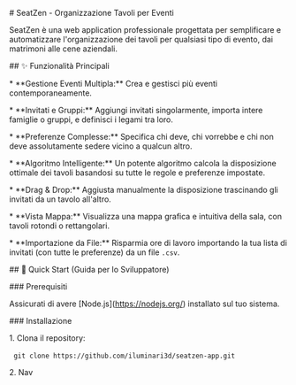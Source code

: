\# SeatZen - Organizzazione Tavoli per Eventi



SeatZen è una web application professionale progettata per semplificare e automatizzare l'organizzazione dei tavoli per qualsiasi tipo di evento, dai matrimoni alle cene aziendali.



\## ✨ Funzionalità Principali



\* \*\*Gestione Eventi Multipla:\*\* Crea e gestisci più eventi contemporaneamente.

\* \*\*Invitati e Gruppi:\*\* Aggiungi invitati singolarmente, importa intere famiglie o gruppi, e definisci i legami tra loro.

\* \*\*Preferenze Complesse:\*\* Specifica chi deve, chi vorrebbe e chi non deve assolutamente sedere vicino a qualcun altro.

\* \*\*Algoritmo Intelligente:\*\* Un potente algoritmo calcola la disposizione ottimale dei tavoli basandosi su tutte le regole e preferenze impostate.

\* \*\*Drag \& Drop:\*\* Aggiusta manualmente la disposizione trascinando gli invitati da un tavolo all'altro.

\* \*\*Vista Mappa:\*\* Visualizza una mappa grafica e intuitiva della sala, con tavoli rotondi o rettangolari.

\* \*\*Importazione da File:\*\* Risparmia ore di lavoro importando la tua lista di invitati (con tutte le preferenze) da un file `.csv`.



\## 🚀 Quick Start (Guida per lo Sviluppatore)



\### Prerequisiti



Assicurati di avere \[Node.js](https://nodejs.org/) installato sul tuo sistema.



\### Installazione



1\.  Clona il repository:

&nbsp;   `git clone https://github.com/iluminari3d/seatzen-app.git`

2\.  Nav


